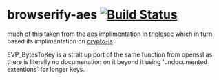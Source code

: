 browserify-aes [![Build Status](https://travis-ci.org/calvinmetcalf/browserify-aes.svg)](https://travis-ci.org/calvinmetcalf/browserify-aes)
====

much of this taken from the aes implimentation in [triplesec](https://github.com/keybase/triplesec) which in turn based its implimentation on [crypto-js](https://code.google.com/p/crypto-js/).

EVP_BytesToKey is a strait up port of the same function from openssl as there is literally no documenation on it beyond it using 'undocumented extentions' for longer keys.